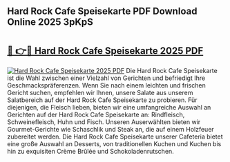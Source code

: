 ## Hard Rock Cafe Speisekarte PDF Download Online 2025 3pKpS

# <h2><a href="http://gcau8kn.nevu.top/?p=Hard+Rock+Cafe+Speisekarte">🔗 👉🔴 Hard Rock Cafe Speisekarte 2025 PDF</a></h2>

[![Hard Rock Cafe Speisekarte 2025 PDF](https://i.imgur.com/dBaPXMq.png)](http://gcau8kn.nevu.top/?p=Hard+Rock+Cafe+Speisekarte)
Die Hard Rock Cafe Speisekarte ist die Wahl zwischen einer Vielzahl von Gerichten und befriedigt Ihre Geschmackspräferenzen. Wenn Sie nach einem leichten und frischen Gericht suchen, empfehlen wir Ihnen, unsere Salate aus unserem Salatbereich auf der Hard Rock Cafe Speisekarte zu probieren. Für diejenigen, die Fleisch lieben, bieten wir eine umfangreiche Auswahl an Gerichten auf der Hard Rock Cafe Speisekarte an: Rindfleisch, Schweinefleisch, Huhn und Fisch. Unseren Auserwählten bieten wir Gourmet-Gerichte wie Schaschlik und Steak an, die auf einem Holzfeuer zubereitet werden. Die Hard Rock Cafe Speisekarte unserer Cafeteria bietet eine große Auswahl an Desserts, von traditionellen Kuchen und Kuchen bis hin zu exquisiten Crème Brûlée und Schokoladenrutschen.
